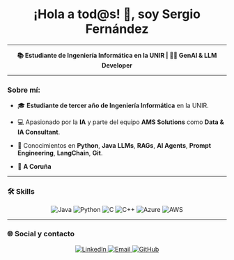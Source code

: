 <h1 align="center">¡Hola a tod@s! 👋, soy Sergio Fernández</h1>

---

<p align="center"><b>📚 Estudiante de Ingeniería Informática en la UNIR | 👨‍💻 GenAI & LLM Developer </b></p>

---

### Sobre mí:

- 🎓 **Estudiante de tercer año de Ingeniería Informática** en la UNIR.

- 💻 Apasionado por la **IA** y parte del equipo **AMS Solutions** como **Data & IA Consultant**. 

- 🌟 Conocimientos en **Python**, **Java** **LLMs**, **RAGs**, **AI Agents**, **Prompt Engineering**, **LangChain**, **Git**.  

- 📍 **A Coruña**  

---

### 🛠 Skills

<p align="center">
  <img src="https://img.shields.io/badge/Java-ED8B00?style=for-the-badge&logo=java&logoColor=white" alt="Java"/>
  <img src="https://img.shields.io/badge/Python-3776AB?style=for-the-badge&logo=python&logoColor=white" alt="Python"/>
  <img src="https://img.shields.io/badge/C-A8B9CC?style=for-the-badge&logo=c&logoColor=white" alt="C"/>
  <img src="https://img.shields.io/badge/C++-00599C?style=for-the-badge&logo=cplusplus&logoColor=white" alt="C++"/>
  <img src="https://img.shields.io/badge/Microsoft_Azure-0078D4?style=for-the-badge&logo=microsoft-azure&logoColor=white" alt="Azure"/>
  <img src="https://img.shields.io/badge/Amazon_AWS-232F3E?style=for-the-badge&logo=amazon-aws&logoColor=white" alt="AWS"/>
</p>

---

### 🌐 Social y contacto

<p align="center">
  <a href="https://linkedin.com/in/sergiof22" target="_blank">
    <img src="https://img.shields.io/badge/-LinkedIn-blue?style=for-the-badge&logo=linkedin&logoColor=white" alt="LinkedIn">
  </a>
  <a href="mailto:serfer1@hotmail.es" target="_blank">
    <img src="https://img.shields.io/badge/-Email-D14836?style=for-the-badge&logo=gmail&logoColor=white" alt="Email">
  </a>
  <a href="https://github.com/sergiof22" target="_blank">
    <img src="https://img.shields.io/badge/-GitHub-181717?style=for-the-badge&logo=github&logoColor=white" alt="GitHub">
  </a>
</p>


